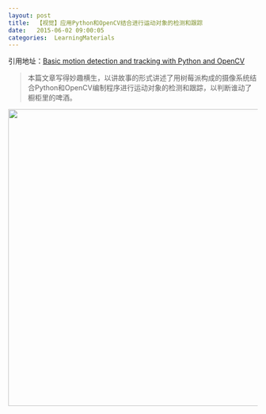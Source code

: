 ```yaml
---
layout: post
title:  【视觉】应用Python和OpenCV结合进行运动对象的检测和跟踪
date:   2015-06-02 09:00:05
categories:  LearningMaterials
---
```

 引用地址：[Basic motion detection and tracking with Python and OpenCV](http://www.pyimagesearch.com/2015/05/25/basic-motion-detection-and-tracking-with-python-and-opencv/#rd?sukey=cbbc36a2500a2e6c39a8616ac4ae70010d9a90ed4177601be239e1cf3a8d620dd310f11654c46a4fd7de0ac140bccdaa)
 
 >本篇文章写得妙趣横生，以讲故事的形式讲述了用树莓派构成的摄像系统结合Python和OpenCV编制程序进行运动对象的检测和跟踪，以判断谁动了橱柜里的啤酒。


<img src="{{site.baseurl}}/images/post/2015-06-02/PythonOpenCV.gif" width="600"/>



